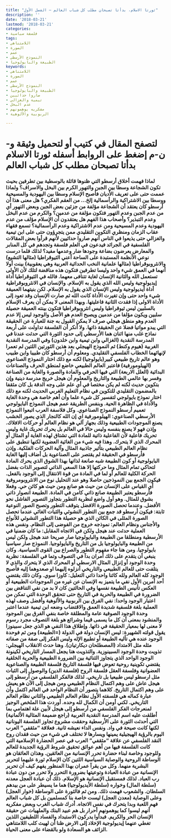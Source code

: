```yaml
---
title: "ثورتا الاسلام، بدأتا تصبحان مطلب كل شباب العالم – الفصل الأول"
description: ''
date: '2018-03-21'
lastmod: '2018-03-21'
categories:
- فلسفة سياسية
tags:
- اللامتناهي
- الصورة
- عمم
- النموذج الأرسطي
- الطبيعة والبايولوجيا
keywords:
- اللامتناهي
- الصورة
- عمم
- النموذج الأرسطي
- الطبيعة والبايولوجيا
- صاروا حداثيين
- تيمية والغزالي
- عدم البخل
- مفكريه يوهمونهم
- الربوبية والألوهية

---
```

# **لتصفح المقال في كتيب أو لتحميل وثيقة و-ن-م إضغط على الروابط أسفله** **ثورتا الاسلام بدأتا تصبحان مطلب كل شباب العالم**

### لماذا فهمت أخلاق أرسطو التي ظنوها قائلة بالوسطية بين تطرفين بحيث تكون الشجاعة وسطا بين الجبن والتهور الكرم بين البخل والاسراف؟ ولماذا عممت حتى على تعريف الأديان فأصبح الإسلام وسطا بين اليهودية والمسيحية ووسطا بين الاشتراكية والرأسمالية إلخ… من العقم الفكري؟ هل معنى هذا أن أرسطو كان يعتقد أن الشجاعة مؤلفة من جزئين بعض الجبن وبعض التهور أي من عدم الجبن وعدم التهور فتكون مؤلفة من عدمين؟ والكرم من عدم البخل وعدم التبذير؟ وأصحاب هذا الفهم هل يعتقدون أن الإسلام مؤلف من عدم اليهودية وعدم المسيحية ومن عدم الاشتراكية وعدم الرأسمالية؟ تسمع فقهاء عقاب الزمان ومنظري التكوين التقليدي ممن يتجرؤون حتى على ابن تيمية والغزالي حتى يذيعوا في الناس أنهم صاروا حداثيين لأنهم قرأوا بعض المقالات الفلسفية في الجرائد فيدعون في العلم فلسفة وتجدهم في كل المنابر والمعارض يعرضون بضاعة وجودها ضار وعدمها مفيد؟ لذلك فلما درست نوعي الأنظمة المستبدة على الساحة أعني الثيوقراطيا (مثالها التشيع) والانثروبوقراطيا (مثالها علمانية النخب الحداثية العربية وهي يعقوبية) بينت أولا أنهما في العمق شيء واحد وليسا تطرفين فتكون هذه مناقضة لتلك لأن الأولى تستعمل الله والثانية الإنسان لغاية تتنافى معهما. فالله في الثيوقراطيا أداة إيديولوجية وليس الله الذي يقول به الإسلام. والإنسان في الانثروبوقراطية أداة أيديولوجية وليس الإنسان الذي يقول به الإسلام. لكن بنيتهما العميقة شيء واحد حتى وإن تغيرت الأداة كانت الله ثم صارت الإنسان وقد تعود إلى الأداة الاولى إذا فقدت الثانية فاعليتها. وبهذا المعنى لا يمكن أن يعرف الإسلام بالسلبين ليس ثيوقراطيا وليس انثروبوقراطيا فتكون بينته العميقة حصيلة سلبين ويكون مؤلفا من عدمين ويصبح العدم هو الأصل والوجود ليس إلا عدم العدم وهو منطق هيجلي صرف لا يمكن القبول به جنة للعبارة عن الحقيقة التي يبدو مواتيا فضلا عن الحقيقة ذاتها. ولا أنكر أن الفلسفة تداولت على أربعة نماذج غلب منها اثنان هما الأرسطي إلى حدود الثورة التي حدثت عندنا في المدرسة النقدية (الغزالي وابن تيمية وابن خلدون) وفي المدرسة النقدية الغربية (هيوم وكنط) ثم النموذج الهيجلي بعد هذين الثورتين اللتين لم تعمرا لإنهائهما الخطاب الفلسفي التقليدي. ومعلوم أن أرسطو كان طبيبا وابن طبيب وهو عالم تاريخ طبيعي كبير(بايولوجيا) لكنه مع ذلك اختار النموذج الصناعوي (الهيلومورفية) فاعتبر العالم الطبيعي خاضع لمنطق الحرف والصناعات البدائية (العلل الاربعة) التي فيها الحرفي والمادة والصورة والغاية من الصناعة وفسر بها عالمي الطبيعة والتاريخ والمعلوم أن هيجل خريج مدرسة دينية وإن بتكوين حديث لكنه لم يكن مختصا في أي علم على وجه الدقة بل كان مثقفا بالمضمون التقليدي للتكوين في نظام التعليم الغربي الحديث لكنه مع ذلك اختار نموذج بايولوجي لتفسير كل شيء علما وأن أهم خاصة هي وحدة الغاية والأداة في الظاهرة الحية. وبنفس الطريقة عمم هيجل النموذج البايولوجي تعميم أرسطو النموذج الصناعوي. وكل فلاسفة العرب اتبعوا النموذج الأرسطي الصناعوي: الهيلومورفية اي إن الله كالنجار الذي يصور الخشب يصنع الموجودات الطبيعية وذلك بجهاز آلي هو نظام العالم أو حركات الافلاك. وإذن فهو لا يصنع بنفسه وليس حالا في العالم بل يحرك تحريك غاية وليس تحريك فاعلية لأن الفاعلية ذاتية للمادة التي تشتاق لهذه الغاية أو المثال أو المحرك الذي لا يتحرك. وهذا فيه شيء من الغائية العضوية لكنها تنطبق على نظام العالم الطبيعي بتأثير جاذبية المثال وآلية الحركات الفلكية. وإذن فأرسطو في الحقيقة لم يقتصر على الصناعوية بل أضاف إليها الغاية البايولوجية أو كون الطبيعة شبه صانعة لذاتها بهذا الشوق الذي يحرك المادة لتحاكي تمام المثال وما حركتها إلا هذا السعي الذاتي لتصوير الذات بفضل الحركة الكلية للعالم أو لما في المادة من قوة الانتقال إلى الوجود بالفعل. فيكون الجمع بين النموذجين حاصلا وهو عند التحليل نوع من الانثروبومروفية أي القياس على الإنسان من حيث هو صانع ومن حيث هو كائن حي. وفعلا فأرسطو يعتبر الطبيعة صانع ذاتي كامن في المادة. الطبيعة انصوار ذاتي بشوق للمثال. وهو أول واضع لنظرية التطور بتجاوز التصوير الفاشل نحو الأفضل. وعندما تحصل الصورة الافضل يتوقف التطور وتصبح الصور النوعية ثابتة: فيكون أرسطو قد جمع بين التطور النشوئي والثبات الغائي عندما تحصل الصورة المثلى في الكائن الذي هو حصيلة هذا التطور النشوئي للأنواع والأجناس ونظام العالم: نموذجه خروج من الفوضى إلى النظام. ونفس هذه العملية حدثت عند هيجل ولكن في الاتجاه المقابل: ما كان ضمنيا في الأرسطية ومنطلقا من الطبيعة والبايولوجيا صار صريحا عند هيجل ولكن ليس من الطبيعة والبايولوجيا بل من التاريخ والبايولوجيا. النموذج صار سياسيا بايولوجيا. ومن هنا جاء مفهوم التطور والصراع بين القوى السياسية. وكان ينبغي أن يتقدم على ذلك أمران بدآ في التصوف وتما في الفلسفة: نظرية وحدة الوجود أو إنزال المثال الارسطي أو المحرك الذي لا يتحرك والذي لا يتلفت حتى للعالم الطبيعي والتاريخي أنزلوه إليهما او صعدوهما إليه فأصبح الوجود كله العالم ولله كائنا واحدا ذاتي التعليل: كاوزا سوي. وكان ذلك يقتضي أحد أمرين الأول نفي ما يتميز به الإنسان عن غيره من الموجودات الطبيعية أو العكس تأنيس الطبيعة نفسها وفي الحالتين كان لا بد من نفي التناقض بين الضرورة في الطبيعة والحرية في التاريخ حتى تتحقق الوحدة التي تمكن من اعتبار الوجود واحدا: نفي الفرق بين الربوبية والألوهية وأفضل وصف لهذه العملية بلغة فلسفية شديدة العمق والاقتضاب وضعه ابن تيمية عندما اعتبر وحدة الوجود الصوفية عامة والمطلقة خاصة بنفي الفرق بين الموجود والمنشود بمعنى أن كل ما يسمى قيما وشرائع هو بلغة التصوف مجرد رسوم لا معنى لها بمعيار الحقيقة في ذاتها. وإطلاق هذا النفي هو الذي جعل سبينوزا يقول قولته الشهيرة: ليس الإنسان دولة في الدولة (=الطبيعة) ومن ثم فوحدة الوجود عنده هي تأليه الطبيعة أو تطبيع الإله وليس الفكر إلى صفة من صفاته مثله مثل الامتداد (المصطلحان ديكارتيان). وهنا حدث الانقلاب الهيجلي: تذويت وحدة الوجود السبينوزية. والتذويت هنا يجعل المسار التاريخي لكينونة الوجود الواحد الذي يتجاوز الثنائية بين الضرورة الطبيعية والحرية الخلقية يقتضي تكوينية روحية تعوض فيها فلسفة التاريخ فلسفة الطبيعة والصناعوية العضوانية وفلسفة العقل فلسفة الروح (فلسفة الدين) والوصول إلى الثبات مثل ارسطو ليس طبيعيا بل تاريخي. لذلك فالفكر الفلسفي من أرسطو إلى هيجل عاش على وهم اكتمال النظام الطبيعي ومن هيجل إلى الآن هو يعيش على وهم اكتمال التاريخ. كلاهما يتصور أن النظام الواحد في العالم اكتمل وأن عبارة كماله هي فلسفته الأول نظام العالم الطبيعي والثاني نظام العالم التاريخي. لكني أومن أن الكمال لله وحده. أوردت هذا الملخص الوجيز لمنعرجات الفكر الفلسفي من أرسطو إلى هيجل لأبين علة اهتمامي بما أطلقت عليه اسم المدرسة النقدية العربية (راجع ضميمة المثالية الألمانية) التي أحدثت الثورة على الأرسطية وحققت مشروع تجاوز الفلسفة اليونانية لكنها كانت صيحة في واد. ونفس الداء نعيشه ثانية. فعلاقة “مثقفي” العرب اليوم بالرؤية الهيجيلية يمينها ويسارها لا تختلف في شيء من حيث فقدان روح النقد الفلسفي عن علاقة “مثقفي” العرب في عصر الحضارة الإسلامية التي كانت الفلسفة فيها من أهم عوائق تحقيق شروط الرؤية الجديدة للعالم وللوجود وخاصة لبناء حضارة تحرر الإنسانية من العائقين. وهذان العائقان هو الوساطة الروحية والوصاية السياسية اللتين كان الإسلام ثورة عليهما لتحرير البشرية منهما. وكل من يقرآ عمران بهذا المنظور يفهم كيف أن تحرير الإنسانية من عبادة العبادة وتوعيتها بضرورة التحرر ولا تحرر من دون عبادة رب العباد. لذلك فمستقبل الإنسانية هو الإسلام. ذلك أن عبادة العجل معدنه (سلطة المال) وخواره (سلطة الأيديولوجيا) هما ما يسيطر على من بيدهم السلطان. والشعوب فهمت ذلك. ومن ثم فالثورة على الوساطة (خوار العجل) وعلى الوصاية (معدن العجل) ليست خاصة بنا كمسلمين بل كل شباب العالم فهم اللعبة وبدا يتحرك في نفس الاتجاه. أدرك شباب الغرب وبعض مفكريه أنهم ليسوا كما يوهمونهم أحرار بل هم عبيد البنك والملهيات عن حقيقة الإنسان الحر والكريم. فبدأوا يدركون الاستبداد والفساد اللطيفين اللذين تغطي عنهما إيديولوجية الإخلاد إلى الارض ظنا أن لهيث كلب اللامتناهي الزائف هو السعادة ولو بالقضاء على معنى الحياة.

###